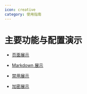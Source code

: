 ```yaml
---
icon: creative
category: 使用指南
---
```


# 主要功能与配置演示

- [页面展示](page.md)

- [Markdown 展示](markdown.md)

- [禁用展示](disable.md)

- [加密展示](encrypt.md)
